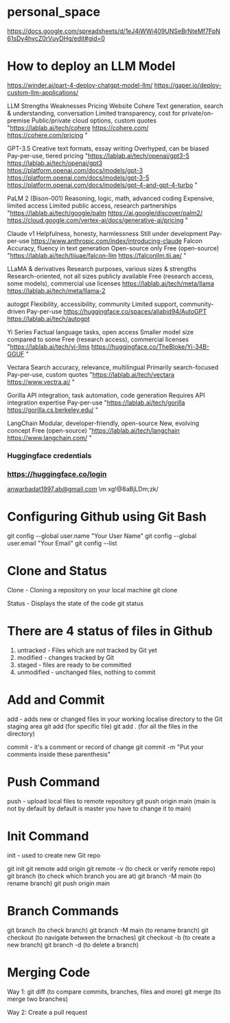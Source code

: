 # personal_space

https://docs.google.com/spreadsheets/d/1eJ4iWWi409UNSeBrNteMf7FpN61sDy4hycZ0rVuyDHg/edit#gid=0 

# How to deploy an LLM Model

https://winder.ai/part-4-deploy-chatgpt-model-llm/
https://gaper.io/deploy-custom-llm-applications/

LLM	Strengths	Weaknesses	Pricing	Website
Cohere	Text generation, search & understanding, conversation	Limited transparency, cost for private/on-premise	Public/private cloud options, custom quotes	"https://lablab.ai/tech/cohere 
https://cohere.com/ 
https://cohere.com/pricing "

GPT-3.5	Creative text formats, essay writing	Overhyped, can be biased	Pay-per-use, tiered pricing	"https://lablab.ai/tech/openai/gpt3-5  
https://lablab.ai/tech/openai/gpt3   
https://platform.openai.com/docs/models/gpt-3 
https://platform.openai.com/docs/models/gpt-3-5 
https://platform.openai.com/docs/models/gpt-4-and-gpt-4-turbo "

PaLM 2 (Bison-001)	Reasoning, logic, math, advanced coding	Expensive, limited access	Limited public access, research partnerships	"https://lablab.ai/tech/google/palm 
https://ai.google/discover/palm2/ 
https://cloud.google.com/vertex-ai/docs/generative-ai/pricing "

Claude v1	Helpfulness, honesty, harmlessness	Still under development	Pay-per-use	https://www.anthropic.com/index/introducing-claude 
Falcon	Accuracy, fluency in text generation	Open-source only	Free (open-source)	"https://lablab.ai/tech/tiiuae/falcon-llm
https://falconllm.tii.ae/ "

LLaMA & derivatives	Research purposes, various sizes & strengths	Research-oriented, not all sizes publicly available	Free (research access, some models), commercial use licenses	https://lablab.ai/tech/meta/llama https://lablab.ai/tech/meta/llama-2 

autogpt	Flexibility, accessibility, community	Limited support, community-driven	Pay-per-use	https://huggingface.co/spaces/aliabid94/AutoGPT https://lablab.ai/tech/autogpt 

Yi Series	Factual language tasks, open access	Smaller model size compared to some	Free (research access), commercial licenses	"https://lablab.ai/tech/yi-llms 
https://huggingface.co/TheBloke/Yi-34B-GGUF "

Vectara	Search accuracy, relevance, multilingual	Primarily search-focused	Pay-per-use, custom quotes	"https://lablab.ai/tech/vectara 
https://www.vectra.ai/ "

Gorilla	API integration, task automation, code generation	Requires API integration expertise	Pay-per-use	"https://lablab.ai/tech/gorilla
https://gorilla.cs.berkeley.edu/ "

LangChain	Modular, developer-friendly, open-source	New, evolving concept	Free (open-source)	"https://lablab.ai/tech/langchain 
https://www.langchain.com/ "

### Huggingface credentials

### https://huggingface.co/login
anwarbadat1997.ab@gmail.com \m
xg!@8aBjLDm;zk/

# Configuring Github using Git Bash

git config --global user.name "Your User Name"
git config --global user.email "Your Email"
git config --list

# Clone and Status

Clone - Cloning a repository on your local machine
git clone <add link of remote repo here>

Status -  Displays the state of the code
git status

# There are 4 status of files in Github

1. untracked - Files which are not tracked by Git yet
2. modified - changes tracked by Git
3. staged - files are ready to be committed
4. unmodified - unchanged files, nothing to commit

# Add and Commit

add - adds new or changed files in your working localise directory to the Git staging area
git add <file name> (for specific file)
git add . (for all the files in the directory)

commit - it's a comment or record of change
git commit -m "Put your comments inside these parenthesis"

# Push Command

push - upload local files to remote repository
git push origin main (main is not by default by default is master you have to change it to main)

# Init Command

init - used to create new Git repo 

git init
git remote add origin <Put your remote repo link here>
git remote -v (to check or verify remote repo)
git branch (to check which branch you are at)
git branch -M main (to rename branch)
git push origin main

# Branch Commands

git branch (to check branch)
git branch -M main (to rename branch)
git checkout <write branch name here> (to navigate between the brnaches)
git checkout -b <write name of new branch here> (to create a new branch)
git branch -d <write branch name here> (to delete a branch)

# Merging Code

Way 1:
git diff <write branch name here> (to compare commits, branches, files and more)
git merge <write branch name here> (to merge two branches)

Way 2:
Create a pull request
